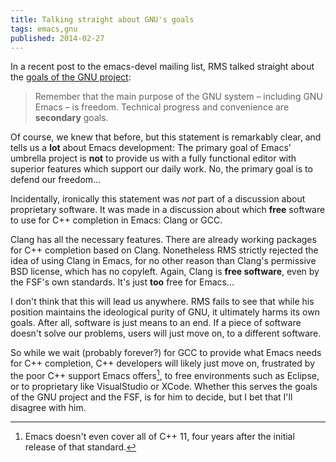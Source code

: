 ```yaml
---
title: Talking straight about GNU's goals
tags: emacs,gnu
published: 2014-02-27
---
```

In a recent post to the emacs-devel mailing list, RMS talked straight about the
[goals of the GNU project][1]:

> Remember that the main purpose of the GNU system – including GNU Emacs – is
> freedom.  Technical progress and convenience are **secondary** goals.

Of course, we knew that before, but this statement is remarkably clear, and
tells us a **lot** about Emacs development: The primary goal of Emacs' umbrella
project is **not** to provide us with a fully functional editor with superior
features which support our daily work.  No, the primary goal is to defend our
freedom…

Incidentally, ironically this statement was *not* part of a discussion about
proprietary software.  It was made in a discussion about which **free** software
to use for C++ completion in Emacs:  Clang or GCC.

Clang has all the necessary features.  There are already working packages for
C++ completion based on Clang.  Nonetheless RMS strictly rejected the idea of
using Clang in Emacs, for no other reason than Clang's permissive BSD license,
which has no copyleft. Again, Clang is **free software**, even by the FSF's own
standards.  It's just **too** free for Emacs…

I don't think that this will lead us anywhere.  RMS fails to see that while his
position maintains the ideological purity of GNU, it ultimately harms its own
goals.  After all, software is just means to an end.  If a piece of software
doesn't solve our problems, users will just move on, to a different software.

So while we wait (probably forever?) for GCC to provide what Emacs needs for C++
completion, C++ developers will likely just move on, frustrated by the poor C++
support Emacs offers[^1], to free environments such as Eclipse, or to
proprietary like VisualStudio or XCode.  Whether this serves the goals of the
GNU project and the FSF, is for him to decide, but I bet that I'll disagree with
him.

[^1]: Emacs doesn't even cover all of C++ 11, four years after the initial
      release of that standard.

[1]: http://lists.gnu.org/archive/html/emacs-devel/2014-02/msg00500.html
